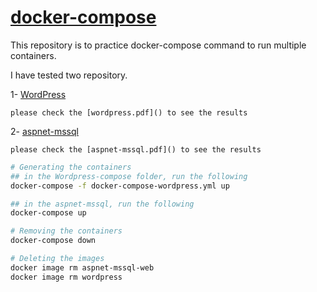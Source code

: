 # [docker-compose](https://docs.docker.com/compose/)

This repository is to practice docker-compose command to run multiple containers.

I have tested two repository.

1- [WordPress](https://github.com/docker/awesome-compose/tree/master/official-documentation-samples/wordpress)

    please check the [wordpress.pdf]() to see the results

2- [aspnet-mssql](https://github.com/docker/awesome-compose/tree/master/aspnet-mssql)

    please check the [aspnet-mssql.pdf]() to see the results

```sh
# Generating the containers
## in the Wordpress-compose folder, run the following
docker-compose -f docker-compose-wordpress.yml up

## in the aspnet-mssql, run the following
docker-compose up

# Removing the containers
docker-compose down

# Deleting the images
docker image rm aspnet-mssql-web
docker image rm wordpress
```

